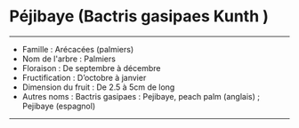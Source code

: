 # Péjibaye (Bactris gasipaes Kunth )

---

- Famille : Arécacées (palmiers)
- Nom de l'arbre : Palmiers
- Floraison : De septembre à décembre
- Fructification : D’octobre à janvier
- Dimension du fruit : De 2.5 à 5cm de long
- Autres noms : Bactris gasipaes : Pejibaye, peach palm (anglais) ; Pejibaye (espagnol)

---

